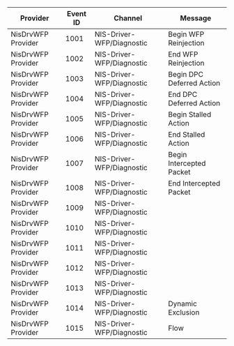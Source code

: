 Provider            |  Event ID  |  Channel                    |  Message
--------------------|------------|-----------------------------|---------------------------
NisDrvWFP Provider  |  1001      |  NIS-Driver-WFP/Diagnostic  |  Begin WFP Reinjection
NisDrvWFP Provider  |  1002      |  NIS-Driver-WFP/Diagnostic  |  End WFP Reinjection
NisDrvWFP Provider  |  1003      |  NIS-Driver-WFP/Diagnostic  |  Begin DPC Deferred Action
NisDrvWFP Provider  |  1004      |  NIS-Driver-WFP/Diagnostic  |  End DPC Deferred Action
NisDrvWFP Provider  |  1005      |  NIS-Driver-WFP/Diagnostic  |  Begin Stalled Action
NisDrvWFP Provider  |  1006      |  NIS-Driver-WFP/Diagnostic  |  End Stalled Action
NisDrvWFP Provider  |  1007      |  NIS-Driver-WFP/Diagnostic  |  Begin Intercepted Packet
NisDrvWFP Provider  |  1008      |  NIS-Driver-WFP/Diagnostic  |  End Intercepted Packet
NisDrvWFP Provider  |  1009      |  NIS-Driver-WFP/Diagnostic  |
NisDrvWFP Provider  |  1010      |  NIS-Driver-WFP/Diagnostic  |
NisDrvWFP Provider  |  1011      |  NIS-Driver-WFP/Diagnostic  |
NisDrvWFP Provider  |  1012      |  NIS-Driver-WFP/Diagnostic  |
NisDrvWFP Provider  |  1013      |  NIS-Driver-WFP/Diagnostic  |
NisDrvWFP Provider  |  1014      |  NIS-Driver-WFP/Diagnostic  |  Dynamic Exclusion
NisDrvWFP Provider  |  1015      |  NIS-Driver-WFP/Diagnostic  |  Flow